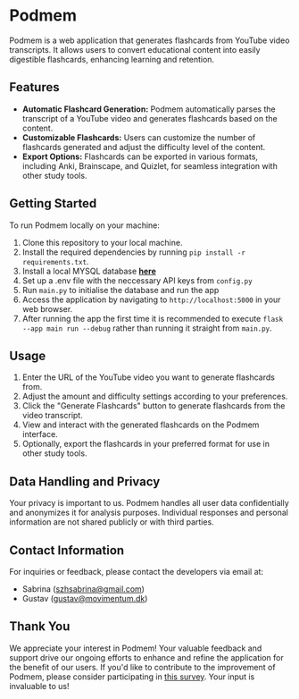 # Podmem

Podmem is a web application that generates flashcards from YouTube video transcripts. It allows users to convert educational content into easily digestible flashcards, enhancing learning and retention.

## Features
- **Automatic Flashcard Generation:** Podmem automatically parses the transcript of a YouTube video and generates flashcards based on the content.
- **Customizable Flashcards:** Users can customize the number of flashcards generated and adjust the difficulty level of the content.
- **Export Options:** Flashcards can be exported in various formats, including Anki, Brainscape, and Quizlet, for seamless integration with other study tools.

## Getting Started
To run Podmem locally on your machine:

1. Clone this repository to your local machine.
2. Install the required dependencies by running `pip install -r requirements.txt`.
3. Install a local MYSQL database **[here](https://dev.mysql.com/downloads/installer/)** 
4. Set up a .env file with the neccessary API keys from `config.py`
5. Run `main.py` to initialise the database and run the app
6. Access the application by navigating to `http://localhost:5000` in your web browser.
7. After running the app the first time it is recommended to execute `flask --app main run --debug` rather than running it straight from `main.py`.


## Usage
1. Enter the URL of the YouTube video you want to generate flashcards from.
2. Adjust the amount and difficulty settings according to your preferences.
3. Click the "Generate Flashcards" button to generate flashcards from the video transcript.
4. View and interact with the generated flashcards on the Podmem interface.
5. Optionally, export the flashcards in your preferred format for use in other study tools.

## Data Handling and Privacy
Your privacy is important to us. Podmem handles all user data confidentially and anonymizes it for analysis purposes. Individual responses and personal information are not shared publicly or with third parties.

## Contact Information
For inquiries or feedback, please contact the developers via email at:
- Sabrina (szhsabrina@gmail.com)
- Gustav (gustav@movimentum.dk)

## Thank You
We appreciate your interest in Podmem! Your valuable feedback and support drive our ongoing efforts to enhance and refine the application for the benefit of our users. If you'd like to contribute to the improvement of Podmem, please consider participating in [this survey](https://forms.gle/MKXRmWMaAdmHKwyF8). Your input is invaluable to us!
